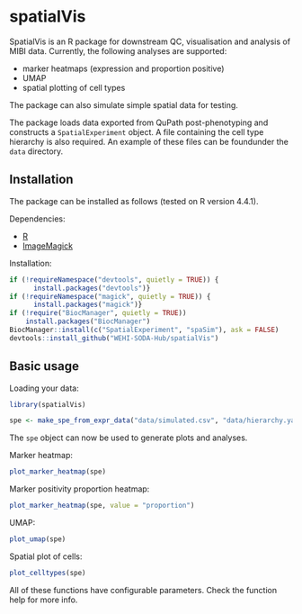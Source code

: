 # spatialVis

SpatialVis is an R package for downstream QC, visualisation and analysis of MIBI
data. Currently, the following analyses are supported:

- marker heatmaps (expression and proportion positive)
- UMAP
- spatial plotting of cell types

The package can also simulate simple spatial data for testing.

The package loads data exported from QuPath post-phenotyping and constructs a 
`SpatialExperiment` object. A file containing the cell type hierarchy is also
required. An example of these files can be foundunder the `data` directory.

## Installation

The package can be installed as follows (tested on R version 4.4.1).

Dependencies:

- [R](https://www.r-project.org/)
- [ImageMagick](https://imagemagick.org/)

Installation:

```R
if (!requireNamespace("devtools", quietly = TRUE)) {
      install.packages("devtools")}
if (!requireNamespace("magick", quietly = TRUE)) {
      install.packages("magick")}
if (!require("BiocManager", quietly = TRUE))
    install.packages("BiocManager")
BiocManager::install(c("SpatialExperiment", "spaSim"), ask = FALSE)
devtools::install_github("WEHI-SODA-Hub/spatialVis")
```

## Basic usage

Loading your data:

```R
library(spatialVis)

spe <- make_spe_from_expr_data("data/simulated.csv", "data/hierarchy.yaml")
```

The `spe` object can now be used to generate plots and analyses.

Marker heatmap:

```R
plot_marker_heatmap(spe)
```

Marker positivity proportion heatmap:

```R
plot_marker_heatmap(spe, value = "proportion")
```

UMAP:

```R
plot_umap(spe)
```

Spatial plot of cells:

```R
plot_celltypes(spe)
```

All of these functions have configurable parameters. Check the function help for
more info.
